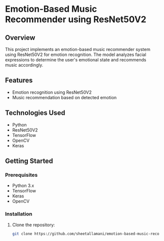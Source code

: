 # Emotion-Based Music Recommender using ResNet50V2

## Overview

This project implements an emotion-based music recommender system using ResNet50V2 for emotion recognition. The model analyzes facial expressions to determine the user's emotional state and recommends music accordingly.

## Features

- Emotion recognition using ResNet50V2
- Music recommendation based on detected emotion

## Technologies Used

- Python
- ResNet50V2
- TensorFlow
- OpenCV
- Keras

## Getting Started

### Prerequisites

- Python 3.x
- TensorFlow
- Keras
- OpenCV

### Installation

1. Clone the repository:

   ```bash
   git clone https://github.com/sheetallamani/emotion-based-music-recommender-using-resnet50v2
